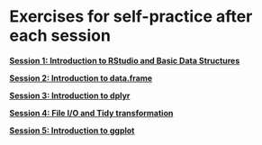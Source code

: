 Exercises for self-practice after each session
==============================================

[**Session 1: Introduction to RStudio and Basic Data Structures**](https://github.com/sumeetpalsingh/R_course/blob/master/Homework/Session1_Swirl.md)

[**Session 2:  Introduction to data.frame**](https://github.com/sumeetpalsingh/R_course/blob/master/Homework/Session2_DataFrame.md)

[**Session 3: Introduction to dplyr**](https://github.com/sumeetpalsingh/R_course/blob/master/Homework/Session3_Tidyverse.md)

[**Session 4: File I/O and Tidy transformation**](https://github.com/sumeetpalsingh/R_course/blob/master/Homework/Session4_Tidy.md)

[**Session 5: Introduction to ggplot**](https://github.com/sumeetpalsingh/R_course/blob/master/Homework/Session5_ggplot.md)
